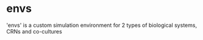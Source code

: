 # envs

'envs' is a custom simulation environment for 2 types of biological systems, CRNs and co-cultures
